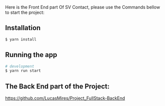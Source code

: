 Here is the Front End part Of SV Contact, please use the Commands bellow to start the project:

## Installation

```bash
$ yarn install
```

## Running the app

```bash
# development
$ yarn run start
```

## The Back End part of the Project:

https://github.com/LucasMires/Project_FullStack-BackEnd
